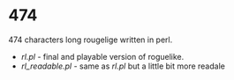 474
===

474 characters long rougelige written in perl.
* _rl.pl_ - final and playable version of roguelike.
* _rl_readable.pl_ - same as _rl.pl_ but a little bit more readale
